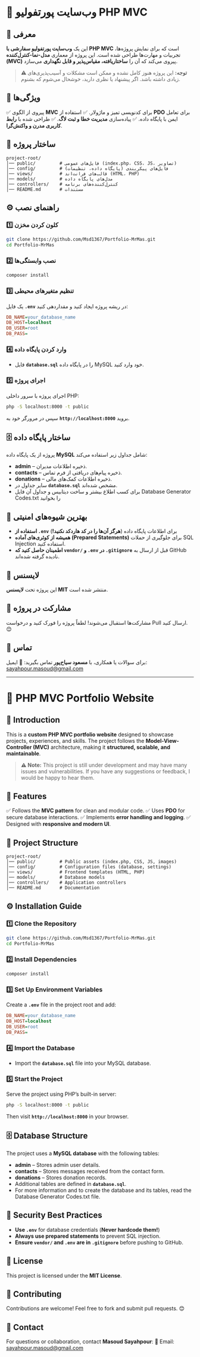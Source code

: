 # 📌 وب‌سایت پورتفولیو PHP MVC

## 🚀 معرفی
این یک **وب‌سایت پورتفولیو سفارشی با PHP MVC** است که برای نمایش پروژه‌ها، تجربیات و مهارت‌ها طراحی شده است. این پروژه از معماری **مدل-نما-کنترل‌کننده (MVC)** پیروی می‌کند که آن را **ساختاریافته، مقیاس‌پذیر و قابل نگهداری** می‌سازد.

> **⚠️ توجه:**
> این پروژه هنوز کامل نشده و ممکن است مشکلات و آسیب‌پذیری‌های زیادی داشته باشد. اگر پیشنهاد یا نظری دارید، خوشحال می‌شوم که بشنوم.


## 🎯 ویژگی‌ها
✅ پیروی از الگوی **MVC** برای کدنویسی تمیز و ماژولار.
✅ استفاده از **PDO** برای تعامل ایمن با پایگاه داده.
✅ پیاده‌سازی **مدیریت خطا و ثبت لاگ**.
✅ طراحی شده با **رابط کاربری مدرن و واکنش‌گرا**.

## 📂 ساختار پروژه
```
project-root/
│── public/         # فایل‌های عمومی (index.php، CSS، JS، تصاویر)
│── config/         # فایل‌های پیکربندی (پایگاه داده، تنظیمات)
│── views/          # قالب‌های فرانت‌اند (HTML، PHP)
│── models/         # مدل‌های پایگاه داده
│── controllers/    # کنترل‌کننده‌های برنامه
│── README.md       # مستندات
```

## ⚙️ راهنمای نصب
### **1️⃣ کلون کردن مخزن**
```sh
git clone https://github.com/Msd1367/Portfolio-MrMas.git
cd Portfolio-MrMas
```

### **2️⃣ نصب وابستگی‌ها**
```sh
composer install
```

### **3️⃣ تنظیم متغیرهای محیطی**
یک فایل **`.env`** در ریشه پروژه ایجاد کنید و مقداردهی کنید:
```ini
DB_NAME=your_database_name
DB_HOST=localhost
DB_USER=root
DB_PASS=
```

### **4️⃣ وارد کردن پایگاه داده**
- فایل **`database.sql`** را در پایگاه داده MySQL خود وارد کنید.

### **5️⃣ اجرای پروژه**
اجرای پروژه با سرور داخلی PHP:
```sh
php -S localhost:8000 -t public
```
سپس در مرورگر خود به **`http://localhost:8000`** بروید.

## 🗄️ ساختار پایگاه داده
پروژه از یک پایگاه داده **MySQL** شامل جداول زیر استفاده می‌کند:

- **admin** – ذخیره اطلاعات مدیران.
- **contacts** – ذخیره پیام‌های دریافتی از فرم تماس.
- **donations** – ذخیره اطلاعات کمک‌های مالی.
- سایر جداول در **`database.sql`** مشخص شده‌اند.
-  برای کسب اطلاع بیشتر و ساخت دیتابیس و جداول آن فایل Database Generator Codes.txt را بخوانید


## 🔐 بهترین شیوه‌های امنیتی
- **استفاده از `.env`** برای اطلاعات پایگاه داده (**هرگز آن‌ها را در کد هاردکد نکنید!**)
- **همیشه از کوئری‌های آماده (Prepared Statements)** برای جلوگیری از حملات SQL Injection استفاده کنید.
- **اطمینان حاصل کنید که `vendor/` و `.env` در `.gitignore`** قبل از ارسال به GitHub نادیده گرفته شده‌اند.

## 📜 لایسنس
این پروژه تحت **لایسنس MIT** منتشر شده است.

## 🙌 مشارکت در پروژه
مشارکت‌ها استقبال می‌شوند! لطفاً پروژه را فورک کنید و درخواست Pull ارسال کنید. 😊

## 📧 تماس
برای سوالات یا همکاری، با **مسعود سیاح‌پور** تماس بگیرید:
📩 ایمیل: sayahpour.masoud@gmail.com

-----------------------------------------------------------------------------------

# 📌 PHP MVC Portfolio Website

## 🚀 Introduction
This is a **custom PHP MVC portfolio website** designed to showcase projects, experiences, and skills. The project follows the **Model-View-Controller (MVC)** architecture, making it **structured, scalable, and maintainable**.

> **⚠️ Note:**
> This project is still under development and may have many issues and vulnerabilities. If you have any suggestions or feedback, I would be happy to hear them.


## 🎯 Features
✅ Follows the **MVC pattern** for clean and modular code.
✅ Uses **PDO** for secure database interactions.
✅ Implements **error handling and logging**.
✅ Designed with **responsive and modern UI**.

## 📂 Project Structure
```
project-root/
│── public/         # Public assets (index.php, CSS, JS, images)
│── config/         # Configuration files (database, settings)
│── views/          # Frontend templates (HTML, PHP)
│── models/         # Database models
│── controllers/    # Application controllers
│── README.md       # Documentation
```

## ⚙️ Installation Guide
### **1️⃣ Clone the Repository**
```sh
git clone https://github.com/Msd1367/Portfolio-MrMas.git
cd Portfolio-MrMas
```

### **2️⃣ Install Dependencies**
```sh
composer install
```

### **3️⃣ Set Up Environment Variables**
Create a **`.env`** file in the project root and add:
```ini
DB_NAME=your_database_name
DB_HOST=localhost
DB_USER=root
DB_PASS=
```

### **4️⃣ Import the Database**
- Import the **`database.sql`** file into your MySQL database.

### **5️⃣ Start the Project**
Serve the project using PHP’s built-in server:
```sh
php -S localhost:8000 -t public
```
Then visit **`http://localhost:8000`** in your browser.

## 🗄️ Database Structure
The project uses a **MySQL database** with the following tables:

- **admin** – Stores admin user details.
- **contacts** – Stores messages received from the contact form.
- **donations** – Stores donation records.
- Additional tables are defined in **`database.sql`**.
- For more information and to create the database and its tables, read the Database Generator Codes.txt file.


## 🔐 Security Best Practices
- **Use `.env`** for database credentials (**Never hardcode them!**)
- **Always use prepared statements** to prevent SQL injection.
- **Ensure `vendor/` and `.env` are in `.gitignore`** before pushing to GitHub.

## 📜 License
This project is licensed under the **MIT License**.

## 🙌 Contributing
Contributions are welcome! Feel free to fork and submit pull requests. 😊

## 📧 Contact
For questions or collaboration, contact **Masoud Sayahpour**:
📩 Email: sayahpour.masoud@gmail.com